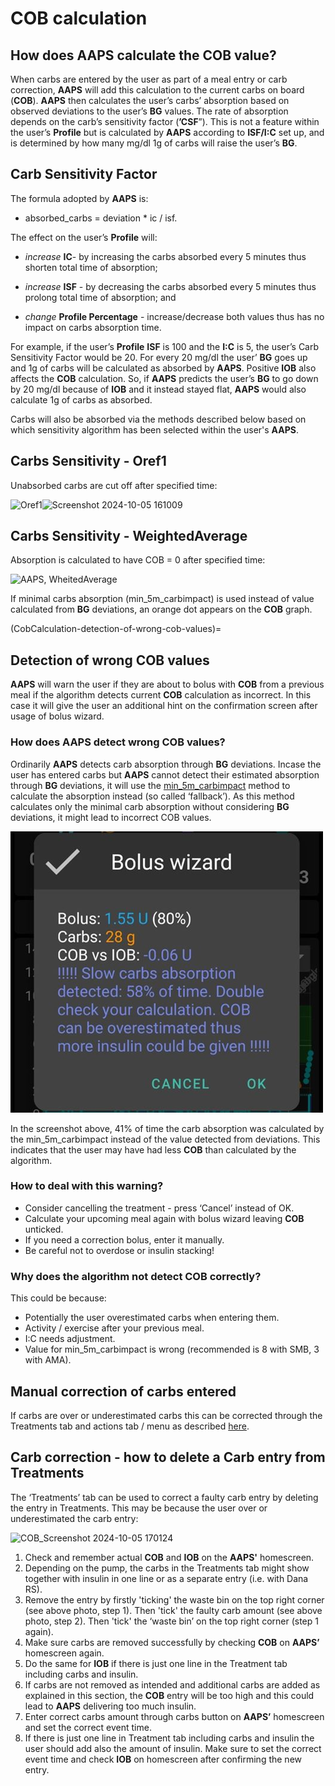 # COB calculation

## How does AAPS calculate the COB value?

When carbs are entered by the user as part of a meal entry or carb correction, **AAPS** will add this calculation to the current carbs on board (**COB**). **AAPS** then calculates the user’s carbs’ absorption based on observed deviations to the user’s **BG** values. The rate of absorption depends on the carb’s sensitivity factor (**’CSF**”). This is not a feature within the user’s **Profile**  but is calculated by **AAPS** according to **ISF/I:C** set up, and is determined by how many mg/dl 1g of carbs will raise the user’s **BG**.

## Carb Sensitivity Factor

The formula adopted by **AAPS** is:

- absorbed_carbs = deviation * ic / isf.

The effect on the user’s **Profile** will:

- _increase_ **IC**- by increasing the carbs absorbed every 5 minutes thus shorten total time of absorption;

- _increase_ **ISF** - by decreasing the carbs absorbed every 5 minutes thus prolong total time of absorption; and

- _change_ **Profile Percentage** -  increase/decrease both values thus has no impact on carbs absorption time.

For example, if the user’s  **Profile**  **ISF** is 100 and the **I:C** is 5, the user’s Carb Sensitivity Factor would be 20. For every 20 mg/dl the user’ **BG** goes up and 1g of carbs will be calculated as absorbed by **AAPS**. Positive **IOB** also affects the **COB** calculation. So, if **AAPS**  predicts the user’s **BG** to go down by 20 mg/dl because of **IOB** and it instead stayed flat, **AAPS**  would also calculate 1g of carbs as absorbed.

Carbs will also be absorbed via the methods described below based on which sensitivity algorithm has been selected within the user's **AAPS**.

## Carbs Sensitivity - Oref1

Unabsorbed carbs are cut off after specified time:

![Oref1](../images/cob_oref0_orange_II.png)![Screenshot 2024-10-05 161009](https://github.com/user-attachments/assets/e4eb93b2-bc93-462d-b4d6-854bb9264953)


## Carbs Sensitivity - WeightedAverage

Absorption is calculated to have COB = 0 after specified time:

![AAPS, WheitedAverage](../images/cob_aaps2_orange_II.png)

If minimal carbs absorption (min_5m_carbimpact) is used instead of value calculated from **BG** deviations, an orange dot appears on the **COB** graph.

(CobCalculation-detection-of-wrong-cob-values)=
## Detection of wrong COB values

**AAPS**  will warn the user if they are about to bolus with **COB** from a previous meal if the algorithm detects current **COB** calculation as incorrect. In this case it will give the user an additional hint on the confirmation screen after usage of bolus wizard.

### How does AAPS detect wrong COB values?

Ordinarily __AAPS__ detects carb absorption through **BG** deviations. Incase the user has entered carbs but **AAPS** cannot detect their estimated absorption through **BG** deviations, it will use the [min_5m_carbimpact](#Preferences-min_5m_carbimpact) method to calculate the absorption instead (so called ‘fallback’). As this method calculates only the minimal carb absorption without considering **BG** deviations, it might lead to incorrect COB values.

![Hint on wrong COB value](../images/Calculator_SlowCarbAbsorption.png)

In the screenshot above, 41% of time the carb absorption was calculated by the min_5m_carbimpact instead of the value detected from deviations. This indicates that the user may have had less **COB** than calculated by the algorithm.

### How to deal with this warning?

- Consider cancelling the treatment - press ‘Cancel’ instead of OK.
- Calculate your upcoming meal again with bolus wizard leaving **COB** unticked.
- If you need a correction bolus, enter it manually.
- Be careful not to overdose or insulin stacking!


### Why does the algorithm not detect COB correctly?

This could be because:
- Potentially the user overestimated carbs when entering them.
- Activity / exercise after your previous meal.
- I:C needs adjustment.
- Value for min_5m_carbimpact is wrong (recommended is 8 with SMB, 3 with AMA).


## Manual correction of carbs entered

If carbs are over or underestimated carbs this can be corrected through the Treatments tab and actions tab / menu as described [here](#screens-bolus-carbs).


## Carb correction - how to delete a Carb entry from Treatments


The ‘Treatments’ tab can be used to correct a faulty carb entry by deleting the entry in Treatments. This may be because the user over or underestimated the carb entry:

![COB_Screenshot 2024-10-05 170124](https://github.com/user-attachments/assets/e123d85d-907e-4545-bf1b-09fee4d42555)

1. Check and remember actual **COB** and **IOB** on the **AAPS'** homescreen.
2. Depending on the pump, the carbs in the Treatments tab might show together with insulin in one line or as a separate entry (i.e. with Dana RS).
3. Remove the entry by firstly 'ticking' the waste bin on the top right corner (see above photo, step 1). Then 'tick' the faulty carb amount (see above photo, step 2). Then 'tick' the ‘waste bin’ on the top right corner (step 1 again).
4. Make sure carbs are removed successfully by checking **COB** on **AAPS’** homescreen again.
5. Do the same for **IOB** if there is just one line in the Treatment tab including carbs and insulin.
6. If carbs are not removed as intended and additional carbs are added as explained in this section, the **COB** entry will be too high and this could lead to **AAPS** delivering too much insulin.
7. Enter correct carbs amount through carbs button on **AAPS’** homescreen and set the correct event time.
8. If there is just one line in Treatment tab including carbs and insulin the user should add also the amount of insulin. Make sure to set the correct event time and check **IOB** on homescreen after confirming the new entry.

